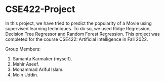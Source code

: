 # CSE422-Project
In this project, we have tried to predict the popularity of a Movie using supervised learning techniques. To do so, we used Ridge Regression, Decision Tree Regressor and Random Forest Regression. This project was completed for the course CSE422: Artificial Intelligence in Fall 2022. 

Group Members:
1. Samanta Karmaker (myself).
2. Mahir Aseef.
3. Mohammad Ariful Islam.
4. Moin Uddin.
